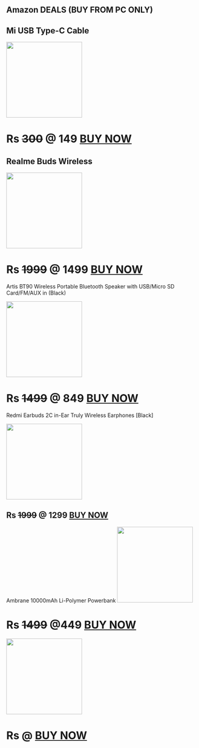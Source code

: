 ## Amazon DEALS (BUY FROM PC ONLY)

## Mi USB Type-C Cable

<img src="https://images-na.ssl-images-amazon.com/images/I/71xuP3mbiRL._SL1500_.jpg" width="200" height="200">

# Rs  <s>300</s>  @ 149 [BUY NOW](https://amzn.to/2HfznWZ)

## Realme Buds Wireless

<img src="https://images-na.ssl-images-amazon.com/images/I/61e9td4-rjL._SL1500_.jpg" width="200" height="200">

# Rs  <s>1999</s>  @ 1499 [BUY NOW](https://amzn.to/2SZWO9p)


Artis BT90 Wireless Portable Bluetooth Speaker with USB/Micro SD Card/FM/AUX in (Black)

<img src="https://images-na.ssl-images-amazon.com/images/I/71ciuSth3LL._SL1500_.jpg" width="200" height="200">

# Rs  <s>1499</s>  @ 849 [BUY NOW](https://amzn.to/3j6WvUX)

Redmi Earbuds 2C in-Ear Truly Wireless Earphones [Black] 

<img src="https://images-na.ssl-images-amazon.com/images/I/61k1jK9XwVL._SL1500_.jpg" width="200" height="200">

## Rs  <s>1999</s>  @ 1299 [BUY NOW](https://amzn.to/2IEf9XT)

Ambrane 10000mAh Li-Polymer Powerbank
<img src="https://images-na.ssl-images-amazon.com/images/I/714kahV60VL._SL1500_.jpg" width="200" height="200">
# Rs  <s>1499</s>  @449  [BUY NOW](https://amzn.to/37dz36c)



<img src="" width="200" height="200">

# Rs  <s></s>  @  [BUY NOW]()



